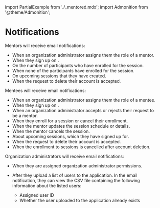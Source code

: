 import PartialExample from './_mentored.mdx';
import Admonition from '@theme/Admonition';

# Notifications

Mentors will receive email notifications:

* When an organization administrator assigns them the role of a mentor.
* When they sign up on <PartialExample mentored />.
* On the number of participants who have enrolled for the session.
* When none of the participants have enrolled for the session.
* On upcoming sessions that they have created.
* When the request to delete their account is accepted.

Mentees will receive email notifications:

* When an organization administrator assigns them the role of a mentee.
* When they sign up on <PartialExample mentored />.
* When an organization administrator accepts or rejects their request to be a mentor.
* When they enroll for a session or cancel their enrollment.
* When the mentor updates the session schedule or details.
* When the mentor cancels the session.
* About upcoming sessions, which they have signed up for.
* When the request to delete their account is accepted.
* When the enrollment to sessions is cancelled after account deletion.

Organization administrators will receive email notifications:

* When they are assigned organization administrator permissions.
* After they upload a list of users to the application. In the email notification, they can view the CSV file containing the following information about the listed users:

    * Assigned user ID
    * Whether the user uploaded to the application already exists







